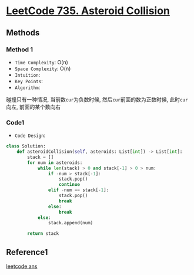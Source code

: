 # [LeetCode 735. Asteroid Collision](https://leetcode-cn.com/problems/asteroid-collision/)

## Methods

### Method 1

* `Time Complexity`: O(n)
* `Space Complexity`: O(n)
* `Intuition`:
* `Key Points`:
* `Algorithm`:

碰撞只有一种情况, 当前数`cur`为负数时候, 然后`cur`前面的数为正数时候, 此时`cur`向左, 前面的某个数向右

### Code1

* `Code Design`:

```python
class Solution:
    def asteroidCollision(self, asteroids: List[int]) -> List[int]:
        stack = []
        for num in asteroids:
            while len(stack) > 0 and stack[-1] > 0 > num:
                if -num > stack[-1]:
                    stack.pop()
                    continue
                elif -num == stack[-1]:
                    stack.pop()
                    break
                else:
                    break
            else:
                stack.append(num)

        return stack

```

## Reference1

[leetcode ans](https://leetcode-cn.com/problems/asteroid-collision/solution/xing-xing-peng-zhuang-by-leetcode/)